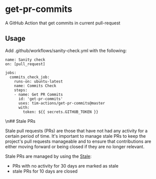 # get-pr-commits

A GitHub Action that get commits in current pull-request

## Usage
Add .github/workflows/sanity-check.yml with the following:

```
name: Sanity check
on: [pull_request]

jobs:
  commits_check_job:
    runs-on: ubuntu-latest
    name: Commits Check
    steps:
    - name: Get PR Commits
      id: 'get-pr-commits'
      uses: tim-actions/get-pr-commits@master
      with:
        token: ${{ secrets.GITHUB_TOKEN }}

```
\n## Stale PRs

Stale pull requests (PRs) are those that have not had any activity for a certain period of time. It's important to manage stale PRs to keep the project's pull requests manageable and to ensure that contributions are either moving forward or being closed if they are no longer relevant.

Stale PRs are managed by using the [Stale](https://github.com/actions/stale):
- PRs with no activity for 30 days are marked as stale
- stale PRs for 10 days are closed
